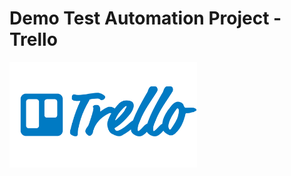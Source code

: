 # Demo Test Automation Project - Trello
<img src="images/Trello-Logo.png" alt="Trello logo" width="300">
